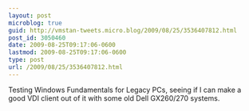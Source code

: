 ```yaml
---
layout: post
microblog: true
guid: http://vmstan-tweets.micro.blog/2009/08/25/3536407812.html
post_id: 3050460
date: 2009-08-25T09:17:06-0600
lastmod: 2009-08-25T09:17:06-0600
type: post
url: /2009/08/25/3536407812.html
---
```

Testing Windows Fundamentals for Legacy PCs, seeing if I can make a good VDI client out of it with some old Dell GX260/270 systems.
